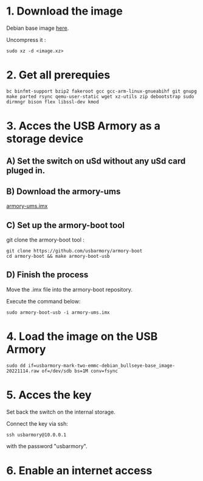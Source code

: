 # 1. Download the image
Debian base image [here](https://github.com/usbarmory/usbarmory-debian-base_image/releases/tag/20221114).

Uncompress it :

    sudo xz -d <image.xz>

# 2. Get all prerequies

    bc binfmt-support bzip2 fakeroot gcc gcc-arm-linux-gnueabihf git gnupg make parted rsync qemu-user-static wget xz-utils zip debootstrap sudo dirmngr bison flex libssl-dev kmod
    
# 3. Acces the USB Armory as a storage device
## A) Set the switch on uSd without any uSd card pluged in.

## B) Download the armory-ums
[armory-ums.imx](https://github.com/usbarmory/armory-ums/releases)

## C) Set up the armory-boot tool
git clone the armory-boot tool :

    git clone https://github.com/usbarmory/armory-boot
    cd armory-boot && make armory-boot-usb
    
## D) Finish the process
Move the .imx file into the armory-boot repository.

Execute the command below:

    sudo armory-boot-usb -i armory-ums.imx
    
# 4. Load the image on the USB Armory

    sudo dd if=usbarmory-mark-two-emmc-debian_bullseye-base_image-20221114.raw of=/dev/sdb bs=1M conv=fsync

# 5. Acces the key
Set back the switch on the internal storage.

Connect the key via ssh:

    ssh usbarmory@10.0.0.1
    
with the password "usbarmory".
    
# 6. Enable an internet access
